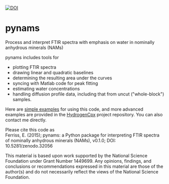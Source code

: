 [![DOI](https://zenodo.org/badge/18718/EFerriss/pynams.svg)](https://zenodo.org/badge/latestdoi/18718/EFerriss/pynams)
# pynams
Process and interpret FTIR spectra with emphasis on water in nominally anhydrous minerals (NAMs)

pynams includes tools for
* plotting FTIR spectra
* drawing linear and quadratic baselines
* determining the resulting area under the curves
* syncing with Matlab code for peak fitting
* estimating water concentrations
* handling diffusion profile data, including that from uncut ("whole-block") samples. 
 
Here are [simple examples](https://github.com/EFerriss/pynams/blob/master/EXAMPLES.ipynb) for using this code, and more advanced examples are provided in the [HydrogenCpx](https://github.com/EFerriss/HydrogenCpx) project repository. You can also contact me directly.  

Please cite this code as  
Ferriss, E. (2015); pynams: a Python package for interpreting FTIR spectra of nominally anhydrous minerals (NAMs), v0.1.0; DOI: 10.5281/zenodo.32056

This material is based upon work supported by the National Science Foundation under Grant Number 1449699. Any opinions, findings, and conclusions or recommendations expressed in this material are those of the author(s) and do not necessarily reflect the views of the National Science Foundation.


